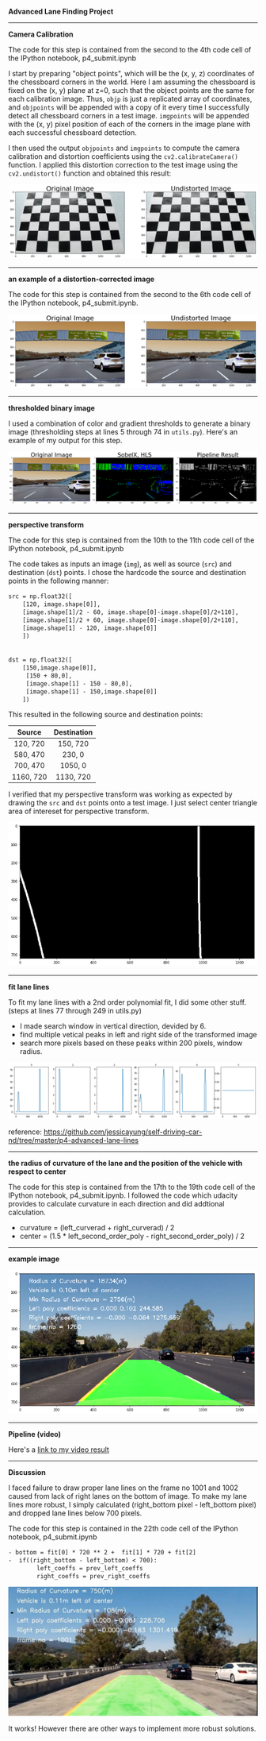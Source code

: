 
**Advanced Lane Finding Project**




[//]: # (Image References)

[image1]: ./examples/download.png "Undistorted"
[image2]: ./examples/undistortion.png "Road Transformed"
[image3]: ./examples/binary.png "Binary Example"
[image4]: ./examples/warp.png "Warp Example"
[image5]: ./examples/lane.png "Fit Visual"
[image6]: ./examples/output.png "Output"
[image7]: ./examples/failure.jpg "Output"
[video1]: ./project_output_colour.mp4 "Video"

  

---
**Camera Calibration**

 The code for this step is contained from the second to the 4th code cell of the IPython notebook, p4_submit.ipynb 

I start by preparing "object points", which will be the (x, y, z) coordinates of the chessboard corners in the world. Here I am assuming the chessboard is fixed on the (x, y) plane at z=0, such that the object points are the same for each calibration image.  Thus, `objp` is just a replicated array of coordinates, and `objpoints` will be appended with a copy of it every time I successfully detect all chessboard corners in a test image.  `imgpoints` will be appended with the (x, y) pixel position of each of the corners in the image plane with each successful chessboard detection.  

I then used the output `objpoints` and `imgpoints` to compute the camera calibration and distortion coefficients using the `cv2.calibrateCamera()` function.  I applied this distortion correction to the test image using the `cv2.undistort()` function and obtained this result: 

![alt text][image1]

---
**an example of a distortion-corrected image**

 The code for this step is contained from the second to the 6th code cell of the IPython notebook, p4_submit.ipynb. 

![alt text][image2]

---
**thresholded binary image**


I used a combination of color and gradient thresholds to generate a binary image (thresholding steps at lines 5 through 74 in `utils.py`).  Here's an example of my output for this step.  

![alt text][image3]

---
**perspective transform**

The code for this step is contained from the 10th to the 11th code cell of the IPython notebook, p4_submit.ipynb 

The code takes as inputs an image (`img`), as well as source (`src`) and destination (`dst`) points.  I chose the hardcode the source and destination points in the following manner:

```
src = np.float32([
    [120, image.shape[0]],
    [image.shape[1]/2 - 60, image.shape[0]-image.shape[0]/2+110],
    [image.shape[1]/2 + 60, image.shape[0]-image.shape[0]/2+110],
    [image.shape[1] - 120, image.shape[0]]
    ])


dst = np.float32([
    [150,image.shape[0]],
     [150 + 80,0],
     [image.shape[1] - 150 - 80,0],
     [image.shape[1] - 150,image.shape[0]]
    ])    

```
This resulted in the following source and destination points:

| Source        | Destination   | 
|:-------------:|:-------------:| 
| 120, 720      | 150, 720      | 
| 580, 470      | 230, 0        |
| 700, 470      | 1050, 0       |
| 1160, 720     | 1130, 720     |

I verified that my perspective transform was working as expected by drawing the `src` and `dst` points onto a test image. I just select center triangle area of intereset for perspective transform. 

![alt text][image4]

---
**fit lane lines**

To fit my lane lines with a 2nd order polynomial fit,  I did some other stuff.
(steps at lines 77 through 249 in utils.py)

- I made search window in vertical direction, devided by 6.
- find multiple vetical peaks in left and right side of the transformed image
- search more pixels based on these peaks within 200 pixels, window radius.

![alt text][image5]


reference: https://github.com/jessicayung/self-driving-car-nd/tree/master/p4-advanced-lane-lines

---
**the radius of curvature of the lane and the position of the vehicle with respect to center**

The code for this step is contained from the 17th to the 19th code cell of the IPython notebook, p4_submit.ipynb. 
I followed the code which udacity provides to calculate curvature in each direction and did addtional calculation.

- curvature = (left_curverad + right_curverad) / 2
- center = (1.5 * left_second_order_poly - right_second_order_poly) / 2

---
**example image**

![alt text][image6]

---

**Pipeline (video)**

Here's a [link to my video result](./project_output_colour.mp4)

---

**Discussion**

I faced failure to draw proper lane lines on the frame no 1001 and 1002 caused from lack of right lanes on the bottom of image.
To make my lane lines more robust, I simply calculated (right_bottom pixel - left_bottom pixel) and dropped lane lines below 700 pixels.  

The code for this step is contained in the 22th code cell of the IPython notebook, p4_submit.ipynb 

```
- bottom = fit[0] * 720 ** 2 +  fit[1] * 720 + fit[2]
-  if((right_bottom - left_bottom) < 700):
        left_coeffs = prev_left_coeffs
        right_coeffs = prev_right_coeffs

```

![alt text][image7]

It works! However there are other ways to implement more robust solutions.  

